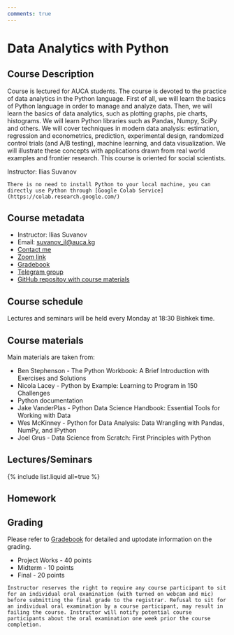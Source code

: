 ```yaml
---
comments: true
---
```


# Data Analytics with Python


## Course Description

Course is lectured for AUCA students. The course is devoted to the practice of data analytics in the Python language. First of all, we will learn the basics of Python language in order to manage and analyze data. Then, we will learn the basics of data analytics, such as plotting graphs, pie charts, histograms. We will learn Python libraries such as Pandas, Numpy, SciPy and others. We will cover techniques in modern data analysis: estimation, regression and econometrics, prediction, experimental design, randomized control trials (and A/B testing), machine learning, and data visualization. We will illustrate these concepts with applications drawn from real world examples and frontier research. This course is oriented for social scientists.

Instructor: Ilias Suvanov

```note
There is no need to install Python to your local machine, you can directly use Python through [Google Colab Service](https://colab.research.google.com/)
```

## Course metadata
- Instructor: Ilias Suvanov
- Email: suvanov_il@auca.kg
- [Contact me](https://t.me/ilka2019)
- [Zoom link](https://zoom.us/j/97802504953?pwd=alZ0ZDJtR0p1dXJ5NUlMUHo4RFhIQT09)
- [Gradebook](https://docs.google.com/spreadsheets/d/16Ct_f3S65stVq6GVyAS_eH4MqGy1ijhHGaXo7fFdKUE/edit?usp=sharing)
- [Telegram group](https://t.me/joinchat/-MypL_cqL2IxM2I6)
- [GitHub repositoy with course materials](https://github.com/IliasSuvanov/DataAnalyticsPython)


## Course schedule
Lectures and seminars will be held every Monday at 18:30 Bishkek time.


## Course materials

Main materials are taken from:


- Ben Stephenson - The Python Workbook: A Brief Introduction with Exercises and Solutions
- Nicola Lacey - Python by Example: Learning to Program in 150 Challenges
- Python documentation
- Jake VanderPlas - Python Data Science Handbook: Essential Tools for Working with Data
- Wes McKinney - Python for Data Analysis: Data Wrangling with Pandas, NumPy, and IPython
- Joel Grus - Data Science from Scratch: First Principles with Python


## Lectures/Seminars

{% include list.liquid all=true %}

## Homework





## Grading

Please refer to [Gradebook](https://docs.google.com/spreadsheets/d/16Ct_f3S65stVq6GVyAS_eH4MqGy1ijhHGaXo7fFdKUE/edit?usp=sharing) for detailed and uptodate information on the grading.

- Project Works - 40 points
- Midterm - 10 points
- Final - 20 points

```warning
Instructor reserves the right to require any course participant to sit for an individual oral examination (with turned on webcam and mic) before submitting the final grade to the registrar. Refusal to sit for an individual oral examination by a course participant, may result in failing the course. Instructor will notify potential course participants about the oral examination one week prior the course completion.
```


